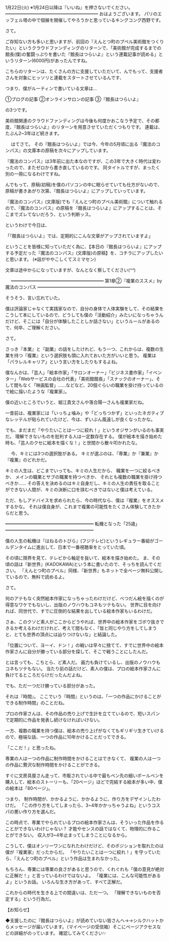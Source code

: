1月22日(火) ※1月24日以降は『いいね』を押さないでください。
━━━━━━━━━━━━━━━━━━━━━
おはようございます。
パリのエッフェル塔の中で個展を開催してやろうかと思っているキングコング西野です。

さて。

ご存知ない方も多いと思いますが、前回の『えんとつ町のプペル美術館をつくりたい』というクラウドファンディングのリターンで、「美術館が完成するまでの館長(僕)の奮闘っぷりを書いた『館長はつらいよ』という連載記事が読める」というリターン(6000円)があったんですね。

こちらのリターンは、たくさんの方に支援していただいて、んでもって、支援者さんを対象にヒッソリと連載をスタートさせているんです、

つまり、僕がルーティンで書いている文章は…

①ブログの記事
②オンラインサロンの記事
③『館長はつらいよ』

の3つです。

美術館関連のクラウドファンディングは今後も何度かおこなう予定で、その都度、『館長はつらいよ』のリターンを用意させていただくつもりです。
連載は、たぶん2~3年ほど続きます。

　
はてさて。
その『館長はつらいよ』では今、今年の5月頃に出る『魔法のコンパス』の文庫本の原稿を次々にアップしています。

『魔法のコンパス』は3年前に出た本なのですが、この3年で大きく時代は変わったので、またゼロから書き直しているのです。
同タイトルですが、まったく別の一冊になるわけですね。

んでもって、原稿(初稿)を僕のパソコンの中に眠らせていても仕方がないので、原稿が書きあがり次第、『館長はつらいよ』にアップしていっています。

『魔法のコンパス』(文庫版)でも『えんとつ町のプペル美術館』について触れるので、『魔法のコンパス』の原稿を『館長はつらいよ』にアップすることは、そこまでズレてないだろう、という判断ッス。

というわけで今日は、

「『館長はつらいよ』では、定期的にこんな文章がアップされていますよ」

ということを皆様に知っていただく為に、【本日の『館長はつらいよ』にアップする予定だった『魔法のコンパス』(文庫版)の原稿】を、コチラにアップしたいと思います。
(※話がややこしくてスミマセン)

文章は途中からになっていますが、なんとなく察してください(*^^*)

　
━━━━━━━━━━━━━━━━━━━━━
第1章②『複業のススメ』by 魔法のコンパス
━━━━━━━━━━━━━━━━━━━━━

そうそう、言い忘れていた。

僕は評論家じゃなくて実践家なので、自分の身体で人体実験をして、その結果をこうして本にしているので、どうしても僕の「活動紹介」みたいになっちゃうんだけど、そこには「自分が体験したことしか話さない」というルールがあるので、何卒、ご理解ください。

さて。

さっき『本業』と『副業』の話をしたけれど、もう一つ、これからは、複数の生業を持つ『複業』という選択肢も頭に入れておいた方がいいと思う。
複業は「パラレルキャリア」という言い方をしたりもするよね。

僕なんかは、「芸人」「絵本作家」「サロンオーナー」「ビジネス書作家」「イベンター」「Webサービスの会社の代表」「美術館館長」「スナックのオーナー」、そして間もなく「映画監督」……などなど、20個ぐらいの職業を掛け持っているので絵に描いたような『複業家』。

僕の近いところでいうと、堀江貴文さんや落合陽一さんも複業家だね。

一昔前は、複業家には「いっちょ噛み」や「どっちつかず」といったネガティブなレッテルが貼られていたけど、今は、ずいぶん風遠しが良くなったかな。

でも、まだまだ「やりたいことは一つに絞れ！」というオジサンがいるのも事実だ。
理解できないものを批判する人は一定数存在する。
僕が絵本を描き始めた時も、「芸人のクセに絵本を描くな！」と世間から散々叩かれたな。

　
今、キミには3つの選択肢がある。
キミが選ぶのは、『専業』か『兼業』か『複業』のどれかだ。

キミの人生は、どこまでいっても、キミの人生だから、
職業を一つに絞るべきか、
メインの職業とサブの職業を持つべきか、
それとも複数の職業を掛け持つべきか……
その答えを決めるのはキミ自身だし、キミの人生の責任を取ることができない人間が、キミの決断に口を挟むべきではないと僕は考えている。

ただ、もしアドバイスを求められたら、今の時代なら、僕は『複業』をオススメするかな。
それは僕自身が、これまで複業の可能性をたくさん体験してきたからだと思う。

━━━━━━━━━━━━━━━━━━━━
転機となった「25歳」
━━━━━━━━━━━━━━━━━━━━

僕の人生の転機は『はねるのトびら』(フジテレビ)というレギュラー番組がゴールデンタイムに進出して、日本で一番視聴率をとっていた頃。

その頃に限界を見て、テレビから軸足を抜いて、絵本を描き始めた。
ま、その頃の話は『新世界』(KADOKAWA)という本に書いたので、そっちを読んでください。
『えんとつ町のプペル』同様、『新世界』もネットで全ページ無料公開しているので、無料で読めるよ。


さて。

何のアテもなく突然絵本作家になっちゃったわけだけど、べつだん絵を描くのが得意なワケでもないし、出版のノウハウもコネもツテもない。
世界に目を向ければ、同世代で、すでに圧倒的な結果を出している絵本作家もいるわけだ。

さぁ、このクソど素人がここからどうやれば、世界中の絵本作家をゴボウ抜きできるか考えるわけだけれど、考えて間もなく、「皆と同じやり方をしてしまうと、とても世界の頂点には辿りつけないな」と結論した。

「位置について、ヨーイ、ドン！」の戦いは早々に捨てて、すでに世界中の絵本作家さんに自分が勝っている部分を探して、そこで戦うことにしたんだ。

とは言っても、こちとら、ど素人だ。
画力も負けているし、出版のノウハウもコネもツテもない。
当たり前の話だけど、素人の僕は、プロの絵本作家さんに負けてるところだらけだったんだよね。

でも、ただ一つだけ勝っている部分があった。

それは『時間』。
ここでいう『時間』というのは、「一つの作品にかけることができる制作時間」のことだね。

プロの作家さんは、その作品の売り上げで生計を立てているので、短いスパンで定期的に作品を発表し続けなければいけない。

一方、複数の職業を持つ僕は、絵本の売り上げがなくてもギリギリ生きていけるので、極端な話、一つの作品に10年かけることだってできる。

「ここだ！」と思ったね。

専業の人は一つの作品に制作時間をかけることはできなくて、
複業の人は一つの作品に贅沢な制作時間をかけることができる。

すぐに文房具屋さん走って、市販されている中で最もペン先の細いボールペンを購入して、絵本のストーリーも、「20ページ」ほどで完結する絵本が多い中、僕の絵本は「80ページ」。

つまり、
制作時間が、かかるように、かかるように、作り方をデザインしたわけだ。
「この作り方をしてしまったら、3~4年かかっちゃうよね」というコスパの悪い作り方を選んだ。

この時点で、専業でやられているプロの絵本作家さんは、そういった作品を作ることができないわけじゃない？
才能やセンスの話ではなくて、物理的に作ることができない。
収入が3~4年止まってしまうことになるから。

こうして、僕はオンリーワンになれたわけだけど、そのポジションを取れたのは僕が『複業家』だったからだ。
「やりたいことは一つに絞れ！」を守っていたら、『えんとつ町のプペル』という作品は生まれなかった。

もちろん、専業には専業の良さがあると思うので、くれぐれも「僕の意見が絶対に正解だ！」と言っているわけではないよ。
「複業には、こんな可能性があるよ」というお話。
いろんな生き方があって、すべて正解だ。

これからの時代を生きる上での間違いは、ただ一つ。
「理解できないものを否定する」という行為だ。

【お知らせ】

◆支援したのに『館長はつらいよ』が読めていない皆さんへ→→シルクハットからメッセージが届いています。（マイページの受信箱）そこにページアクセスなどの詳細がのっています。
確認してみてください✨
